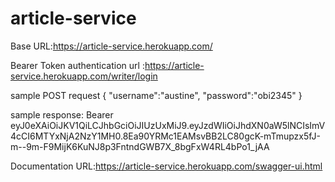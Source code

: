 # article-service
 Base URL:https://article-service.herokuapp.com/
 
 Bearer Token authentication url :https://article-service.herokuapp.com/writer/login
 
  sample  POST request 
    {
     "username":"austine",
      "password":"obi2345"
    }
    
   sample response:
    Bearer eyJ0eXAiOiJKV1QiLCJhbGciOiJIUzUxMiJ9.eyJzdWIiOiJhdXN0aW5lNCIsImV4cCI6MTYxNjA2NzY1MH0.8Ea90YRMc1EAMsvBB2LC80gcK-mTmupzx5fJ-m--9m-F9MijK6KuNJ8p3FntndGWB7X_8bgFxW4RL4bPo1_jAA
    
    

Documentation URL:https://article-service.herokuapp.com/swagger-ui.html



